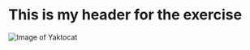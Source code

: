 # This is my header for the exercise
![Image of Yaktocat](https://octodex.github.com/images/yaktocat.png)

